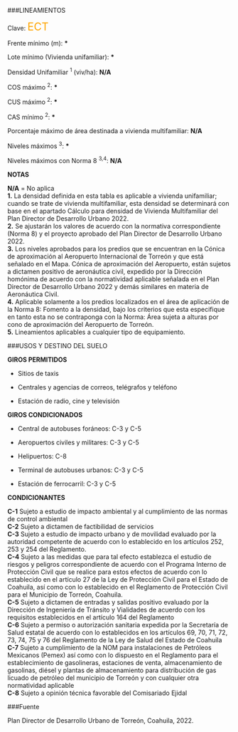 
###LINEAMIENTOS

Clave: <span style="color:orange; font-size:x-large">ECT</span>

Frente mínimo (m): <b>*</b>

Lote mínimo (Vivienda unifamiliar): <b>*</b>

Densidad Unifamiliar <sup>1</sup> (viv/ha): <b>N/A</b>

COS máximo <sup>2</sup>: <b>*</b>

CUS máximo <sup>2</sup>: <b>*</b>

CAS mínimo <sup>2</sup>: <b>*</b>

Porcentaje máximo de área destinada a vivienda multifamiliar: <b>N/A</b>

Niveles máximos <sup>3</sup>: <b>*</b>

Niveles máximos con Norma 8  <sup>3,4</sup>: <b>N/A</b>

<p>
<span style="color:gray; font-size:small">

<b>NOTAS</b></br>

<b>N/A</b> = No aplica</br>
<b>1.</b> La densidad definida en esta tabla es aplicable a vivienda unifamiliar; cuando se trate de vivienda multifamiliar, esta densidad se determinará con base en el apartado Cálculo para densidad de Vivienda Multifamiliar del Plan Director de Desarrollo Urbano 2022. </br>
<b>2.</b> Se ajustarán los valores de acuerdo con la normativa correspondiente (Norma 8) y el proyecto aprobado del Plan Director de Desarrollo Urbano 2022. </br>
<b>3.</b> Los niveles aprobados para los predios que se encuentran en la Cónica de aproximación al Aeropuerto Internacional de Torreón y que está señalado en el Mapa. Cónica de aproximación del Aeropuerto, están sujetos a dictamen positivo de aeronáutica civil, expedido por la Dirección homónima de acuerdo con la normatividad aplicable señalada en el Plan Director de Desarrollo Urbano 2022 y demás similares en materia de Aeronáutica Civil.</br>
<b>4.</b> Aplicable solamente a los predios localizados en el área de aplicación de la Norma 8: Fomento a la densidad, bajo los criterios que esta especifique en tanto esta no se contraponga con la Norma: Área sujeta a alturas por cono de aproximación del Aeropuerto de Torreón.</br>
<b>5.</b> Lineamientos aplicables a cualquier tipo de equipamiento. </br>

</span>
</p>

###USOS Y DESTINO DEL SUELO

**GIROS PERMITIDOS**

- Sitios de taxis

- Centrales y agencias de correos, telégrafos y teléfono

- Estación de radio, cine y televisión

**GIROS CONDICIONADOS**

- Central de autobuses foráneos: C-3 y C-5

- Aeropuertos civiles y militares: C-3 y C-5

- Helipuertos: C-8

- Terminal de autobuses urbanos: C-3 y C-5

- Estación de ferrocarril: C-3 y C-5

**CONDICIONANTES**

<p>
<span style="color:gray; font-size:small">

<b>C-1</b>  Sujeto a estudio de impacto ambiental y al cumplimiento de las normas de control ambiental</br>
<b>C-2</b>  Sujeto a dictamen de factibilidad de servicios</br>
<b>C-3</b>  Sujeto a estudio de impacto urbano y de movilidad evaluado por la autoridad competente de acuerdo con lo establecido en los artículos 252, 253 y 254 del Reglamento.</br>
<b>C-4</b>  Sujeto a las medidas que para tal efecto establezca el estudio de riesgos y peligros correspondiente de acuerdo con el Programa Interno de Protección Civil que se realice para estos efectos de acuerdo con lo establecido en el artículo 27 de la Ley de Protección Civil para el Estado de Coahuila, así como con lo establecido en el Reglamento de Protección Civil para el Municipio de Torreón, Coahuila.</br>
<b>C-5</b>  Sujeto a dictamen de entradas y salidas positivo evaluado por la Dirección de Ingeniería de Tránsito y Vialidades de acuerdo con los requisitos establecidos en el artículo 164 del Reglamento</br>
<b>C-6</b>  Sujeto a permiso o autorización sanitaria expedida por la Secretaría de Salud estatal de acuerdo con lo establecidos en los artículos 69, 70, 71, 72, 73, 74, 75 y 76 del Reglamento de la Ley de Salud del Estado de Coahuila</br>
<b>C-7</b>  Sujeto a cumplimiento de la NOM para instalaciones de Petróleos Mexicanos (Pemex) así como con lo dispuesto en el Reglamento para el establecimiento de gasolineras, estaciones de venta, almacenamiento de gasolinas, diésel y plantas de almacenamiento para distribución de gas licuado de petróleo del municipio de Torreón y con cualquier otra normatividad aplicable</br>
<b>C-8</b>  Sujeto a opinión técnica favorable del Comisariado Ejidal   </br>

</span>
</p>

###Fuente

Plan Director de Desarrollo Urbano de Torreón, Coahuila, 2022.
